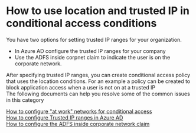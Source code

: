 <properties
    pageTitle="How to use location and trusted IP in conditional access conditions"
    description="How to use location and trusted IP in conditional access conditions"
    service="microsoft.aad"
    resource="Microsoft_AAD_IAM"
    authors="jcardena"
    displayOrder="2"
    selfHelpType="resource"
    supportTopicIds=""
    resourceTags="conditionalaccess_overview"
    productPesIds=""
    cloudEnvironments="public"
/>

# How to use location and trusted IP in conditional access conditions

You have two options for setting trusted IP ranges for your organization. <br>

*	In Azure AD configure the trusted IP ranges for your company
*	Use the ADFS inside corpnet claim to indicate the user is on the corporate network.

After specifying trusted IP ranges, you can create conditional access policy that uses the location conditions. For an example a policy can be created to block application access when a user is not on at a trusted IP
<br>
The following documents can help you resolve some of the common issues in this category
<br>

[How to configure "at work" networks for conditional access](http://aka.ms/calocation) <br>
[How to configure Trusted IP ranges in Azure AD](https://docs.microsoft.com/azure/multi-factor-authentication/multi-factor-authentication-whats-next#trusted-ips) <br>
[How to configure the ADFS inside corporate network claim](https://docs.microsoft.com/azure/multi-factor-authentication/multi-factor-authentication-get-started-adfs-cloud)